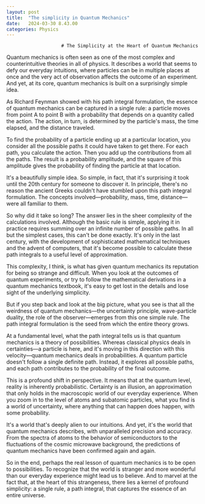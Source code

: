 ```yaml
---
layout: post
title:  "The simplicity in Quantum Mechanics"
date:   2024-03-30 8.43.00
categories: Physics
---
```


                        # The Simplicity at the Heart of Quantum Mechanics 

Quantum mechanics is often seen as one of the most complex and counterintuitive theories in all of physics. It describes a world that seems to defy our everyday intuitions, where particles can be in multiple places at once and the very act of observation affects the outcome of an experiment. And yet, at its core, quantum mechanics is built on a surprisingly simple idea.

As Richard Feynman showed with his path integral formulation, the essence of quantum mechanics can be captured in a single rule: a particle moves from point A to point B with a probability that depends on a quantity called the action. The action, in turn, is determined by the particle's mass, the time elapsed, and the distance traveled.

To find the probability of a particle ending up at a particular location, you consider all the possible paths it could have taken to get there. For each path, you calculate the action. Then you add up the contributions from all the paths. The result is a probability amplitude, and the square of this amplitude gives the probability of finding the particle at that location.

It's a beautifully simple idea. So simple, in fact, that it's surprising it took until the 20th century for someone to discover it. In principle, there's no reason the ancient Greeks couldn't have stumbled upon this path integral formulation. The concepts involved—probability, mass, time, distance—were all familiar to them.

So why did it take so long? The answer lies in the sheer complexity of the calculations involved. Although the basic rule is simple, applying it in practice requires summing over an infinite number of possible paths. In all but the simplest cases, this can't be done exactly. It's only in the last century, with the development of sophisticated mathematical techniques and the advent of computers, that it's become possible to calculate these path integrals to a useful level of approximation.

This complexity, I think, is what has given quantum mechanics its reputation for being so strange and difficult. When you look at the outcomes of quantum experiments, or try to follow the mathematical derivations in a quantum mechanics textbook, it's easy to get lost in the details and lose sight of the underlying simplicity.

But if you step back and look at the big picture, what you see is that all the weirdness of quantum mechanics—the uncertainty principle, wave-particle duality, the role of the observer—emerges from this one simple rule. The path integral formulation is the seed from which the entire theory grows.

At a fundamental level, what the path integral tells us is that quantum mechanics is a theory of possibilities. Whereas classical physics deals in certainties—a particle is here, and it's moving in this direction with this velocity—quantum mechanics deals in probabilities. A quantum particle doesn't follow a single definite path. Instead, it explores all possible paths, and each path contributes to the probability of the final outcome.

This is a profound shift in perspective. It means that at the quantum level, reality is inherently probabilistic. Certainty is an illusion, an approximation that only holds in the macroscopic world of our everyday experience. When you zoom in to the level of atoms and subatomic particles, what you find is a world of uncertainty, where anything that can happen does happen, with some probability.

It's a world that's deeply alien to our intuitions. And yet, it's the world that quantum mechanics describes, with unparalleled precision and accuracy. From the spectra of atoms to the behavior of semiconductors to the fluctuations of the cosmic microwave background, the predictions of quantum mechanics have been confirmed again and again.

So in the end, perhaps the real lesson of quantum mechanics is to be open to possibilities. To recognize that the world is stranger and more wonderful than our everyday experience might lead us to believe. And to marvel at the fact that, at the heart of this strangeness, there lies a kernel of profound simplicity: a single rule, a path integral, that captures the essence of an entire universe.
